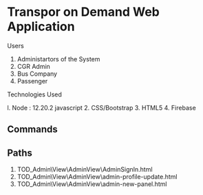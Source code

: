 # Transpor on Demand Web Application

Users
1. Administartors of the System
2. CGR Admin
3. Bus Company
4. Passenger

Technologies Used

l. Node : 12.20.2
javascript
2. CSS/Bootstrap
3. HTML5
4. Firebase

## Commands

## Paths

1. TOD_Admin\View\AdminView\AdminSignIn.html
2. TOD_Admin\View\AdminView\admin-profile-update.html
3. TOD_Admin\View\AdminView\admin-new-panel.html

